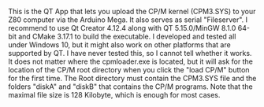 This is the QT App that lets you upload the CP/M kernel (CPM3.SYS) to your Z80 computer via the Arduino Mega. It also serves as serial "Fileserver". I recommend to use Qt Creator 4.12.4 along with QT 5.15.0/MinGW 8.1.0 64-bit and CMake 3.17.1 to build the executable. I developed and tested all under Windows 10, but it might also work on other platforms that are supported by QT. I have never tested this, so I cannot tell whether it works. It does not matter where the cpmloader.exe is located, but it will ask for the location of the CP/M root directory when you click the "load CP/M" button for the first time. The Root directory must contain the CPM3.SYS file and the folders "diskA" and "diskB" that contains the CP/M programs.
Note that the maximal file size is 128 Kilobyte, which is enough for most cases.
